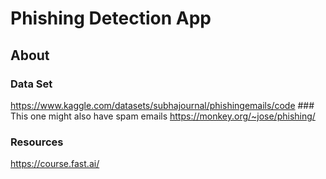 # Phishing Detection App
<div align="center">
</div>


## About

### Data Set
https://www.kaggle.com/datasets/subhajournal/phishingemails/code   ### This one might also have spam emails
https://monkey.org/~jose/phishing/

### Resources
https://course.fast.ai/




